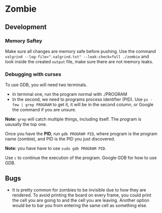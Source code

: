 # Zombie
## Development
### Memory Saftey
Make sure all changes are memory safe before pushing. Use the command `valgrind --log-file=".valgrind.txt" --leak-check=full ./zombie` and look inside the created `output` file, make sure there are not memory leaks.  
### Debugging with curses
To use GDB, you will need two terminals.
- In terminal one, run the program normal with ./PROGRAM
- In the second, we need to programs process identifier (PID). Use `ps -few | grep PROGRAM` to get it, it will be in the second column, or Google the command if you are unsure.

**Note:** `grep` will catch multiple things, including itself. The program is uausally the top one. 

Once you have the **PID**, run `gdb PROGRAM PID`, where program is the program name (zombie), and PID is the PID you just discovered.

**Note:** you have have to use `sudo gdb PROGRAM PID`.

Use `c` to continue the execution of the program. Google GDB for how to use GDB.

## Bugs
- It is pretty common for zombies to be invisible due to how they are rendered. To avoid printing the board on every frame, you could print the cell you are going to and the cell you are leaving. Another option would be to bar you from entering the same cell as something else.